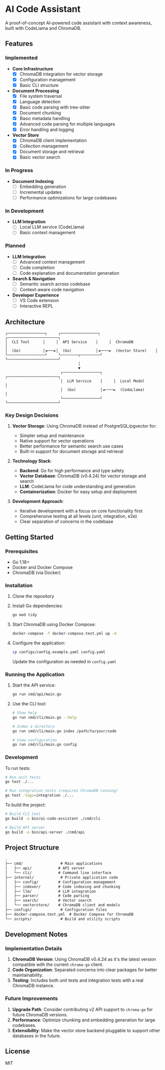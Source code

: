 # AI Code Assistant

A proof-of-concept AI-powered code assistant with context awareness, built with CodeLlama and ChromaDB.

## Features

### Implemented

- **Core Infrastructure**
  - [x] ChromaDB integration for vector storage
  - [x] Configuration management
  - [x] Basic CLI structure

- **Document Processing**
  - [x] File system traversal
  - [x] Language detection
  - [x] Basic code parsing with tree-sitter
  - [x] Document chunking
  - [x] Basic metadata handling
  - [x] Advanced code parsing for multiple languages
  - [x] Error handling and logging

- **Vector Store**
  - [x] ChromaDB client implementation
  - [x] Collection management
  - [x] Document storage and retrieval
  - [x] Basic vector search

### In Progress

- **Document Indexing**
  - [ ] Embedding generation
  - [ ] Incremental updates
  - [ ] Performance optimizations for large codebases

### In Development

- **LLM Integration**
  - [ ] Local LLM service (CodeLlama)
  - [ ] Basic context management

### Planned

- **LLM Integration**
  - [ ] Advanced context management
  - [ ] Code completion
  - [ ] Code explanation and documentation generation

- **Search & Navigation**
  - [ ] Semantic search across codebase
  - [ ] Context-aware code navigation

- **Developer Experience**
  - [ ] VS Code extension
  - [ ] Interactive REPL

## Architecture

```
┌─────────────────┐     ┌─────────────────┐     ┌───────────────────────┐
│  CLI Tool      │     │  API Service    │     │  ChromaDB            │
│  (Go)          │◄───►│  (Go)           │◄────►  (Vector Store)    │
└─────────────────┘     └────────┬─────────┘     └───────────────────────┘
                                 │
                                 ▼
                         ┌─────────────────┐     ┌───────────────────────┐
                         │  LLM Service    │     │  Local Model         │
                         │  (Go)           │◄────►  (CodeLlama)       │
                         └─────────────────┘     └───────────────────────┘
```

### Key Design Decisions

1. **Vector Storage**: Using ChromaDB instead of PostgreSQL/pgvector for:
   - Simpler setup and maintenance
   - Native support for vector operations
   - Better performance for semantic search use cases
   - Built-in support for document storage and retrieval

2. **Technology Stack**:
   - **Backend**: Go for high performance and type safety
   - **Vector Database**: ChromaDB (v0.4.24) for vector storage and search
   - **LLM**: CodeLlama for code understanding and generation
   - **Containerization**: Docker for easy setup and deployment

3. **Development Approach**:
   - Iterative development with a focus on core functionality first
   - Comprehensive testing at all levels (unit, integration, e2e)
   - Clear separation of concerns in the codebase

## Getting Started

### Prerequisites

- Go 1.18+
- Docker and Docker Compose
- ChromaDB (via Docker)

### Installation

1. Clone the repository

2. Install Go dependencies:

   ```bash
   go mod tidy
   ```

3. Start ChromaDB using Docker Compose:

   ```bash
   docker-compose -f docker-compose.test.yml up -d
   ```

4. Configure the application:

   ```bash
   cp configs/config.example.yaml config.yaml
   ```

   Update the configuration as needed in `config.yaml`

### Running the Application

1. Start the API service:
   ```bash
   go run cmd/api/main.go
   ```

2. Use the CLI tool:
   ```bash
   # Show help
   go run cmd/cli/main.go --help
   
   # Index a directory
   go run cmd/cli/main.go index /path/to/your/code
   
   # View configuration
   go run cmd/cli/main.go config
   ```

### Development

To run tests:

```bash
# Run unit tests
go test ./...

# Run integration tests (requires ChromaDB running)
go test -tags=integration ./...
```

To build the project:

```bash
# Build CLI tool
go build -o bin/ai-code-assistant ./cmd/cli

# Build API server
go build -o bin/api-server ./cmd/api
```

## Project Structure

```markdown
.
├── cmd/                 # Main applications
│   ├── api/            # API server
│   └── cli/            # Command line interface
├── internal/            # Private application code
│   ├── config/         # Configuration management
│   ├── indexer/        # Code indexing and chunking
│   ├── llm/            # LLM integration
│   ├── parser/         # Code parsing
│   ├── search/         # Vector search
│   └── vectorstore/    # ChromaDB client and models
├── configs/             # Configuration files
├── docker-compose.test.yml  # Docker Compose for ChromaDB
└── scripts/             # Build and utility scripts
```

## Development Notes

### Implementation Details

1. **ChromaDB Version**: Using ChromaDB v0.4.24 as it's the latest version compatible with the current `chroma-go` client.
2. **Code Organization**: Separated concerns into clear packages for better maintainability.
3. **Testing**: Includes both unit tests and integration tests with a real ChromaDB instance.

### Future Improvements

1. **Upgrade Path**: Consider contributing v2 API support to `chroma-go` for future ChromaDB versions.
2. **Performance**: Optimize chunking and embedding generation for large codebases.
3. **Extensibility**: Make the vector store backend pluggable to support other databases in the future.

## License

MIT
